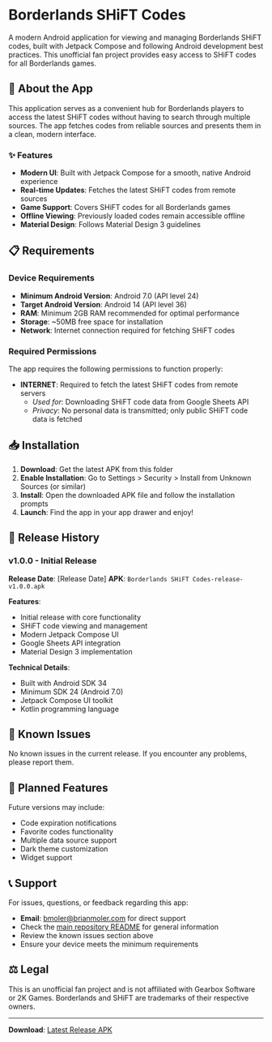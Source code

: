 # Borderlands SHiFT Codes

A modern Android application for viewing and managing Borderlands SHiFT codes, built with Jetpack Compose and following Android development best practices. This unofficial fan project provides easy access to SHiFT codes for all Borderlands games.

## 📱 About the App

This application serves as a convenient hub for Borderlands players to access the latest SHiFT codes without having to search through multiple sources. The app fetches codes from reliable sources and presents them in a clean, modern interface.

### ✨ Features

- **Modern UI**: Built with Jetpack Compose for a smooth, native Android experience
- **Real-time Updates**: Fetches the latest SHiFT codes from remote sources
- **Game Support**: Covers SHiFT codes for all Borderlands games
- **Offline Viewing**: Previously loaded codes remain accessible offline
- **Material Design**: Follows Material Design 3 guidelines

## 📋 Requirements

### Device Requirements
- **Minimum Android Version**: Android 7.0 (API level 24)
- **Target Android Version**: Android 14 (API level 36)
- **RAM**: Minimum 2GB RAM recommended for optimal performance
- **Storage**: ~50MB free space for installation
- **Network**: Internet connection required for fetching SHiFT codes

### Required Permissions
The app requires the following permissions to function properly:
- **INTERNET**: Required to fetch the latest SHiFT codes from remote servers
  - *Used for*: Downloading SHiFT code data from Google Sheets API
  - *Privacy*: No personal data is transmitted; only public SHiFT code data is fetched

## 📥 Installation

1. **Download**: Get the latest APK from this folder
2. **Enable Installation**: Go to Settings > Security > Install from Unknown Sources (or similar)
3. **Install**: Open the downloaded APK file and follow the installation prompts
4. **Launch**: Find the app in your app drawer and enjoy!

## 🔄 Release History

### v1.0.0 - Initial Release
**Release Date**: [Release Date]
**APK**: `Borderlands SHiFT Codes-release-v1.0.0.apk`

**Features**:
- Initial release with core functionality
- SHiFT code viewing and management
- Modern Jetpack Compose UI
- Google Sheets API integration
- Material Design 3 implementation

**Technical Details**:
- Built with Android SDK 34
- Minimum SDK 24 (Android 7.0)
- Jetpack Compose UI toolkit
- Kotlin programming language

## 🐛 Known Issues

No known issues in the current release. If you encounter any problems, please report them.

## 🔮 Planned Features

Future versions may include:
- Code expiration notifications
- Favorite codes functionality
- Multiple data source support
- Dark theme customization
- Widget support

## 📞 Support

For issues, questions, or feedback regarding this app:
- **Email**: bmoler@brianmoler.com for direct support
- Check the [main repository README](../README.md) for general information
- Review the known issues section above
- Ensure your device meets the minimum requirements

## ⚖️ Legal

This is an unofficial fan project and is not affiliated with Gearbox Software or 2K Games. Borderlands and SHiFT are trademarks of their respective owners.

---

**Download**: [Latest Release APK](./Borderlands%20SHiFT%20Codes-release-v1.0.0.apk)
